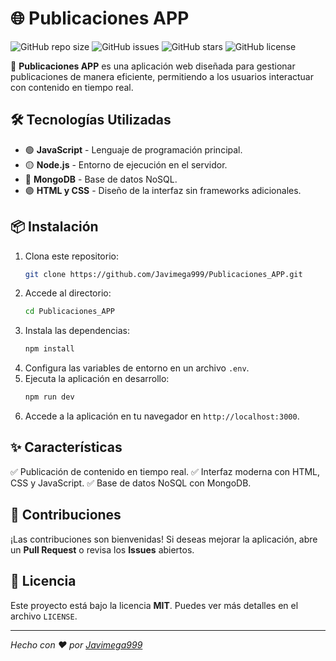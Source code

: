 # 🌐 Publicaciones APP

![GitHub repo size](https://img.shields.io/github/repo-size/Javimega999/Publicaciones_APP?style=for-the-badge)
![GitHub issues](https://img.shields.io/github/issues/Javimega999/Publicaciones_APP?style=for-the-badge)
![GitHub stars](https://img.shields.io/github/stars/Javimega999/Publicaciones_APP?style=for-the-badge)
![GitHub license](https://img.shields.io/github/license/Javimega999/Publicaciones_APP?style=for-the-badge)

🚀 **Publicaciones APP** es una aplicación web diseñada para gestionar publicaciones de manera eficiente, permitiendo a los usuarios interactuar con contenido en tiempo real.

## 🛠️ Tecnologías Utilizadas

- 🟢 **JavaScript** - Lenguaje de programación principal.
- 🟡 **Node.js** - Entorno de ejecución en el servidor.
- 🔵 **MongoDB** - Base de datos NoSQL.
- 🟣 **HTML y CSS** - Diseño de la interfaz sin frameworks adicionales.

## 📦 Instalación

1. Clona este repositorio:
   ```bash
   git clone https://github.com/Javimega999/Publicaciones_APP.git
   ```
2. Accede al directorio:
   ```bash
   cd Publicaciones_APP
   ```
3. Instala las dependencias:
   ```bash
   npm install
   ```
4. Configura las variables de entorno en un archivo `.env`.
5. Ejecuta la aplicación en desarrollo:
   ```bash
   npm run dev
   ```
6. Accede a la aplicación en tu navegador en `http://localhost:3000`.

## ✨ Características

✅ Publicación de contenido en tiempo real.
✅ Interfaz moderna con HTML, CSS y JavaScript.
✅ Base de datos NoSQL con MongoDB.

## 🚀 Contribuciones

¡Las contribuciones son bienvenidas! Si deseas mejorar la aplicación, abre un **Pull Request** o revisa los **Issues** abiertos.

## 📄 Licencia

Este proyecto está bajo la licencia **MIT**. Puedes ver más detalles en el archivo `LICENSE`.

---

_Hecho con ❤️ por [Javimega999](https://github.com/Javimega999)_

